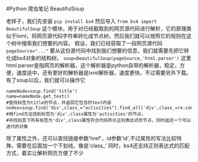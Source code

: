 #Python 爬虫笔记 BeautifulSoup

老样子，我们先安装
`pip install bs4`
然后导入
`from bs4 import BeautifulSoup`
这个模块，用于对已经截取到的网页源代码进行解析，它的原理类似于lxml，将网页源代码字符串转化成节点树，然后我们就可以按照它的规则在这个树中搜索我们想要的内容。
假设，我们已经获取了一段网页源代码
`pageSource="..."`
要从这份源代码中找到我们想要的信息，我们就需要先把它转化成bs4对象的结构树。
`soup=BeautifulSoup(pageSource,'html.parser')`
这里html.parser是指网页的解析器，这个解析器是python自带的解析器，稳定，方便，速度适中，还有更好的解析器是lxml解析器，速度更快，不过需要另外下载。
有了soup以后，我们就可以操作它
```
nameNode=soup.find('title')
name=nameNode.get_text()
#查找标签为title的节点，并返回它包含的text内容
nodes=soup.find('div',class_="activities").find_all('div',class_=re.compile(r'\d+'))
#用find方法找到标签为'div',class属性为'activities'的节点，
#并找到其下所有标签为'div',class属性符合代码所示正则表达式的节点，同时返还一个可以迭代的对象
```
除了属性之外，还可以查找链接参数'href'，id参数'id',不过属性的写法比较特殊，需要在后面加一个下划线，像是'class_'
同时，bs4还支持正则表达式的匹配方式，着实让解析网页方便了不少
